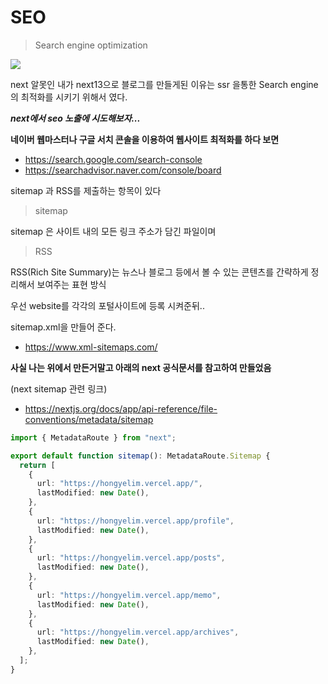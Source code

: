


# SEO

> Search engine optimization

<img src='cat.png' />

next 알못인 내가 next13으로 블로그를 만들게된 이유는 ssr 을통한 Search engine 의 최적화를 시키기 위해서 였다.

**_next에서 seo 노출에 시도해보자..._**


**네이버 웹마스터나 구글 서치 콘솔을 이용하여 웹사이트 최적화를 하다 보면**

- https://search.google.com/search-console
- https://searchadvisor.naver.com/console/board


sitemap 과 RSS를 제출하는 항목이 있다


> sitemap 

sitemap 은 사이트 내의 모든 링크 주소가 담긴 파일이며

> RSS

RSS(Rich Site Summary)는 뉴스나 블로그 등에서 볼 수 있는 콘텐츠를 간략하게 정리해서 보여주는 표현 방식

우선 website를 각각의 포털사이트에 등록 시켜준뒤..

sitemap.xml을 만들어 준다.

- https://www.xml-sitemaps.com/

**사실 나는 위에서 만든거말고 아래의 next 공식문서를 참고하여 만들었음**

(next sitemap 관련 링크)
- https://nextjs.org/docs/app/api-reference/file-conventions/metadata/sitemap


```ts
import { MetadataRoute } from "next";

export default function sitemap(): MetadataRoute.Sitemap {
  return [
    {
      url: "https://hongyelim.vercel.app/",
      lastModified: new Date(),
    },
    {
      url: "https://hongyelim.vercel.app/profile",
      lastModified: new Date(),
    },
    {
      url: "https://hongyelim.vercel.app/posts",
      lastModified: new Date(),
    },
    {
      url: "https://hongyelim.vercel.app/memo",
      lastModified: new Date(),
    },
    {
      url: "https://hongyelim.vercel.app/archives",
      lastModified: new Date(),
    },
  ];
}

```